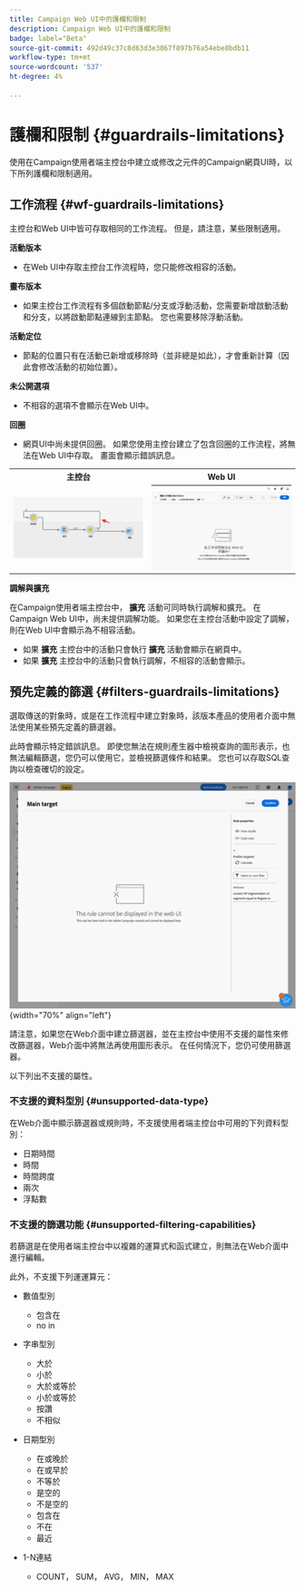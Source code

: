 ```yaml
---
title: Campaign Web UI中的護欄和限制
description: Campaign Web UI中的護欄和限制
badge: label="Beta"
source-git-commit: 492d49c37c8d63d3e3867f897b76a54ebe8bdb11
workflow-type: tm+mt
source-wordcount: '537'
ht-degree: 4%

---
```



# 護欄和限制 {#guardrails-limitations}

使用在Campaign使用者端主控台中建立或修改之元件的Campaign網頁UI時，以下所列護欄和限制適用。

## 工作流程 {#wf-guardrails-limitations}

主控台和Web UI中皆可存取相同的工作流程。 但是，請注意，某些限制適用。

**活動版本**

* 在Web UI中存取主控台工作流程時，您只能修改相容的活動。

**畫布版本**

* 如果主控台工作流程有多個啟動節點/分支或浮動活動，您需要新增啟動活動和分支，以將啟動節點連線到主節點。 您也需要移除浮動活動。

**活動定位**

* 節點的位置只有在活動已新增或移除時（並非總是如此），才會重新計算（因此會修改活動的初始位置）。

**未公開選項**

* 不相容的選項不會顯示在Web UI中。

**回圈**

* 網頁UI中尚未提供回圈。 如果您使用主控台建立了包含回圈的工作流程，將無法在Web UI中存取。 畫面會顯示錯誤訊息。

<table>
<tr>
<th>主控台</th>
<th>Web UI</th>
</tr>
<tr>
<td><img src="assets/limitations-loops-console.png"></td>
<td><img src="assets/limitations-loops-web.png"></td>
</tr>
</table>

**調解與擴充**

在Campaign使用者端主控台中， **擴充** 活動可同時執行調解和擴充。 在Campaign Web UI中，尚未提供調解功能。 如果您在主控台活動中設定了調解，則在Web UI中會顯示為不相容活動。

* 如果 **擴充** 主控台中的活動只會執行 **擴充** 活動會顯示在網頁中。
* 如果 **擴充** 主控台中的活動只會執行調解，不相容的活動會顯示。

## 預先定義的篩選 {#filters-guardrails-limitations}

選取傳送的對象時，或是在工作流程中建立對象時，該版本產品的使用者介面中無法使用某些預先定義的篩選器。

此時會顯示特定錯誤訊息。 即使您無法在規則產生器中檢視查詢的圖形表示，也無法編輯篩選，您仍可以使用它，並檢視篩選條件和結果。 您也可以存取SQL查詢以檢查確切的設定。

![](assets/filter-unavailable.png){width="70%" align="left"}


請注意，如果您在Web介面中建立篩選器，並在主控台中使用不支援的屬性來修改篩選器，Web介面中將無法再使用圖形表示。 在任何情況下，您仍可使用篩選器。

以下列出不支援的屬性。

### 不支援的資料型別 {#unsupported-data-type}

在Web介面中顯示篩選器或規則時，不支援使用者端主控台中可用的下列資料型別：

* 日期時間
* 時間
* 時間跨度
* 兩次
* 浮點數

### 不支援的篩選功能 {#unsupported-filtering-capabilities}

若篩選是在使用者端主控台中以複雜的運算式和函式建立，則無法在Web介面中進行編輯。

此外，不支援下列運運算元：

* 數值型別
   * 包含在
   * no in

* 字串型別
   * 大於
   * 小於
   * 大於或等於
   * 小於或等於
   * 按讚
   * 不相似

* 日期型別
   * 在或晚於
   * 在或早於
   * 不等於
   * 是空的
   * 不是空的
   * 包含在
   * 不在
   * 最近

* 1-N連結
   * COUNT， SUM， AVG， MIN， MAX